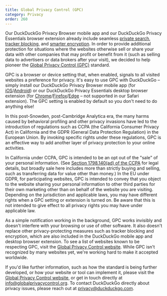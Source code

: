 ```yaml
---
title: Global Privacy Control (GPC)
category: Privacy
order: 260
---
```


Our DuckDuckGo Privacy Browser mobile app and our DuckDuckGo Privacy Essentials browser extension already include seamless [private search](https://duckduckgo.com), [tracker blocking](https://spreadprivacy.com/duckduckgo-tracker-radar/), and [smarter encryption](https://spreadprivacy.com/duckduckgo-smarter-encryption/). In order to provide additional protection for situations where the websites otherwise sell or share your data with other companies that may profit or benefit from it (such as selling data to advertisers or data brokers after your visit), we decided to help pioneer the [Global Privacy Control (GPC)](https://globalprivacycontrol.org/) standard. 

GPC is a browser or device setting that, when enabled, signals to all visited websites a preference for privacy. It's easy to use GPC with DuckDuckGo – simply install our DuckDuckGo Privacy Browser mobile app (for [iOS](https://apps.apple.com/us/app/duckduckgo-privacy-browser/id663592361)/[Android](https://play.google.com/store/apps/details?id=com.duckduckgo.mobile.android)) or our DuckDuckGo Privacy Essentials desktop browser extension (for [Chrome](https://chrome.google.com/webstore/detail/duckduckgo-privacy-essent/bkdgflcldnnnapblkhphbgpggdiikppg)/[Firefox](https://addons.mozilla.org/firefox/addon/duckduckgo-for-firefox/)/[Edge](https://microsoftedge.microsoft.com/addons/detail/duckduckgo-privacy-essent/caoacbimdbbljakfhgikoodekdnlcgpk) – not supported in our Safari extension). The GPC setting is enabled by default so you don't need to do anything else!

In this post-Snowden, post-Cambridge Analytica era, the many harms caused by behavioral profiling and other privacy invasions have led to the introduction of regulations such as CCPA (the California Consumer Privacy Act) in California and the GDPR (General Data Protection Regulation) in the European Union. By invoking specific rights under these regulations, GPC is an effective way to add another layer of privacy protection to your online activities. 

In California under CCPA, GPC is intended to be an opt out of the "sale" of your personal information. (See [Section 1798.140(ad) of the CCPA](https://leginfo.legislature.ca.gov/faces/codes_displaySection.xhtml?sectionNum=1798.140.&lawCode=CIV) for legal details, but broadly sale here includes more than strictly buying and selling, such as transferring data for value other than money.) In the EU under GDPR, for participating websites, GPC is intended to convey that you object to the website sharing your personal information to other third parties for their own marketing other than on behalf of the website you are visiting. Depending on the jurisdiction and applicable laws, you may have different rights when a GPC setting or extension is turned on. Be aware that this is not intended to give effect to all privacy rights you may have under applicable law.

As a simple notification working in the background, GPC works invisibly and doesn't interfere with your browsing or use of other software. It also doesn't replace other privacy-protecting measures such as tracker blocking and encryption, which are also included in the DuckDuckGo mobile app and desktop browser extension. To see a list of websites known to be respecting GPC, visit the [Global Privacy Control website](https://globalprivacycontrol.org/#orgs). While GPC isn't recognized by many websites yet, we're working hard to make it accepted worldwide. 

If you'd like further information, such as how the standard is being further developed, or how your website or tool can implement it, please visit the [Global Privacy Control website](https://globalprivacycontrol.org/), or get in touch directly at [info@globalprivacycontrol.org](mailto:info@globalprivacycontrol.org). To contact DuckDuckGo directly about privacy issues, please reach out at [privacy@duckduckgo.com](mailto:privacy@duckduckgo.com).
